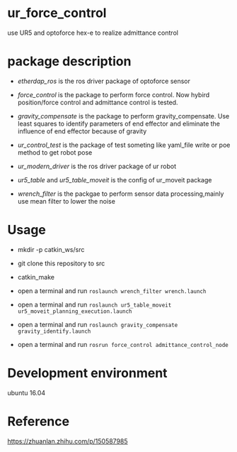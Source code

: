 # ur_force_control
use UR5 and optoforce hex-e to realize admittance control
 


# package description
* *etherdap_ros* is the ros driver package of optoforce sensor

* *force_control* is the package to perform force control. Now hybird position/force control and admittance control is tested.

* *gravity_compensate* is the package to perform gravity_compensate. Use least squares to identify parameters of end effector and eliminate the influence of end effector because of gravity

* *ur_control_test* is the package of test someting like yaml_file write or poe method to get robot pose

* *ur_modern_driver* is the ros driver package of ur robot

* *ur5_table* and *ur5_table_moveit* is the config of ur_moveit package

* *wrench_filter* is the packgae to perform sensor data processing,mainly use mean filter to lower the noise

# Usage
* mkdir -p catkin_ws/src

* git clone this repository to src

* catkin_make

* open a terminal and run `roslaunch wrench_filter wrench.launch`

* open a terminal and run  `roslaunch ur5_table_moveit ur5_moveit_planning_execution.launch`

* open a terminal and run  `roslaunch gravity_compensate  gravity_identify.launch`

* open a terminal and run `rosrun force_control admittance_control_node`


# Development environment
ubuntu 16.04

# Reference
https://zhuanlan.zhihu.com/p/150587985
 

